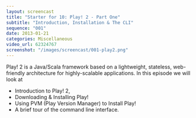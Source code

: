 ```yaml
---
layout: screencast
title: "Starter for 10: Play! 2 - Part One"
subtitle: "Introduction, Installation & The CLI"
sequence: "001"
date: 2013-01-21
categories: Miscellaneous
video_url: 62324767
screenshot: "/images/screencast/001-play2.png"
---
```


Play! 2 is a Java/Scala framework based on a lightweight, stateless, web-friendly architecture for highly-scalable applications. In this episode we will look at

- Introduction to Play! 2,
- Downloading & Installing Play!
- Using PVM (Play Version Manager) to Install Play!
- A brief tour of the command line interface.

